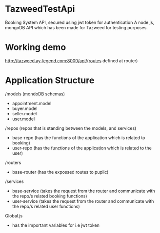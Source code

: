 # TazweedTestApi
Booking System API, secured using jwt token for authentication
  A node js, mongoDB API which has been made for Tazweed for testing purposes. 

# Working demo
http://tazweed.ay-legend.com:8000/api/(routes defined at router)

# Application Structure

/models (mondoDB schemas)
 - appointment.model
 - buyer.model
 - seller.model
 - user.model
 
/repos (repos that is standing between the models, and services)
 - base-repo (has the functions of the application which is related to booking)
 - user-repo (has the functions of the application which is related to the user)
 
/routers
 - base-router (has the expossed routes to puplic)
 
/services
 - base-service (takes the request from the router and communicate with the repo/s related booking functions)
 - user-service (takes the request from the router and communicate with the repo/s related user functions)
 

Global.js
 - has the important variables for i.e jwt token

